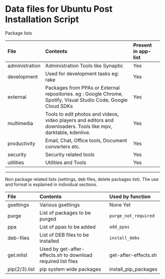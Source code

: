 # Data files for Ubuntu Post Installation Script

Package lists

| File           | Contents                                                                                                         | Present in app-list |
| :------------- | :--------------------------------------------------------------------------------------------------------------- | :------------------ |
| administration | Administration Tools like Synaptic                                                                               | Yes                 |
| development    | Used for development tasks eg: rake                                                                              | Yes                 |
| external       | Packages from PPAs or External repositories. eg : Google Chrome, Spotify, Visual Studio Code, Google Cloud SDKs  | Yes                 |
| multimedia     | Tools to edit photos and videos, video players and editors and downloaders. Tools like mpv, darktable, kdenlive. | Yes                 |
| productivity   | Email, Chat, Office tools, Document converters etc.                                                              | Yes                 |
| security       | Security related tools                                                                                           | Yes                 |
| utilities      | Utilities and Tools                                                                                              | Yes                 |

---
Non package related lists (settings, deb files, delete packages list). The use and format is explained in individual sections.

| File          | Contents                                                     | Used by function     |
| :------------ | :----------------------------------------------------------- | :------------------- |
| gsettings     | Various gsettings                                            | None Yet             |
| purge         | List of packages to be purged                                | `purge_not_required` |
| ppa           | List of ppas to be added                                     | `add_ppas`           |
| deb-files     | List of DEB files to be installed                            | `install_debs`       |
| get.mlist     | Used by get-after-effects.sh to download required list files | get-after-effects.sh |
| pip(2/3).list | pip system wide packages                                     | install_pip_packages |
